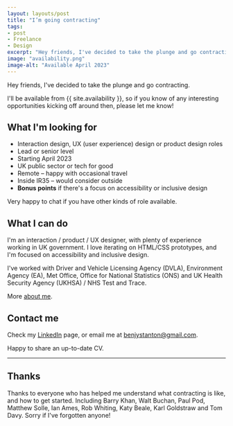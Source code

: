 ```yaml
---
layout: layouts/post
title: "I’m going contracting"
tags:
- post
- Freelance
- Design
excerpt: "Hey friends, I've decided to take the plunge and go contracting."
image: "availability.png"
image-alt: "Available April 2023"
---
```


Hey friends, I've decided to take the plunge and go contracting.

I'll be available from {{ site.availability }}, so if you know of any interesting opportunities kicking off around then, please let me know!

## What I'm looking for

- Interaction design, UX (user experience) design or product design roles
- Lead or senior level
- Starting April 2023
- UK public sector or tech for good
- Remote – happy with occasional travel
- Inside IR35 – would consider outside
- **Bonus points** if there's a focus on accessibility or inclusive design

Very happy to chat if you have other kinds of role available.

## What I can do

I'm an interaction / product / UX designer, with plenty of experience working in UK government. I love iterating on HTML/CSS prototypes, and I'm focused on accessibility and inclusive design.

I've worked with Driver and Vehicle Licensing Agency (DVLA), Environment Agency (EA), Met Office, Office for National Statistics (ONS) and UK Health Security Agency (UKHSA) / NHS Test and Trace.

More [about me](/about/).

## Contact me

Check my [LinkedIn](https://www.linkedin.com/in/benjystanton/) page, or email me at [benjystanton@gmail.com](mailto:benjystanton@gmail.com).

Happy to share an up-to-date CV.

***

## Thanks

Thanks to everyone who has helped me understand what contracting is like, and how to get started. Including Barry Khan, Walt Buchan, Paul Pod, Matthew Solle, Ian Ames, Rob Whiting, Katy Beale, Karl Goldstraw and Tom Davy. Sorry if I've forgotten anyone!